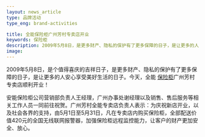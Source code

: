 ```yaml
---
layout: news_article
type: 品牌活动
type_eng: brand-activities

title: 全能保险柜广州芳村专卖店开业
keywords: 保险柜
description: 2009年5月8日，是更多财产、隐私的保护有了更多保障的日子，是让更多的人安心享受美好生活的日子。今天，全能保险柜广州芳村专卖店顺利开业！
image: 
---
```

2009年5月8日，是个值得喜庆的吉祥日子，是更多财产、隐私的保护有了更多保障的日子，是让更多的人安心享受美好生活的日子。今天，全能 [保险柜](http://www.qnn.com.cn/)广州芳村专卖店顺利开业！

安能保险柜公司营销部负责人王经理，广州办事处谢经理以及销售、售后服务等相关工作人员一同前往祝贺。广州芳村全能专卖店负责人表示：为庆祝新店开业，以及社会各界的支持，由5月1日至5月31日，凡在专卖店内购买保险柜，全部配送价值420元的全国无线联网报警器，加强保险柜远程监控能力，让客户的财产更加安全、放心。
